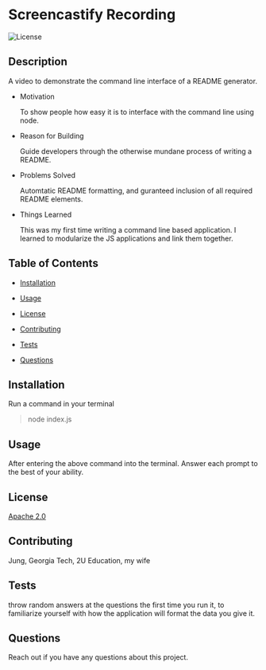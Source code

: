 # Screencastify Recording  

  

  ![License](https://img.shields.io/badge/License-Apache_2.0-blue.svg)
  ## Description  

  

  A video to demonstrate the command line interface of a README generator.  

  * Motivation  

    To show people how easy it is to interface with the command line using node.  

  * Reason for Building  

    Guide developers through the otherwise mundane process of writing a README.  

  * Problems Solved  

    Automtatic README formatting, and guranteed inclusion of all required README elements.  

  * Things Learned  

    This was my first time writing a command line based application. I learned to modularize the JS applications and link them together.  

  

  ## Table of Contents  

  

  * [Installation](#installation)  

  * [Usage](#usage)  

  * [License](#license)  

  * [Contributing](#contributing)  

  * [Tests](#tests)  

  * [Questions](#questions)  

  

  ## Installation  

  

  Run a command in your terminal  

  

  > node index.js  

  

  ## Usage  

  

  After entering the above command into the terminal. Answer each prompt to the best of your ability.  

  

  ## License  

  

  [Apache 2.0](https://opensource.org/licenses/Apache-2.0)  

  

  ## Contributing  

  

  Jung, Georgia Tech, 2U Education, my wife  

  

  ## Tests  

  

  throw random answers at the questions the first time you run it, to familiarize yourself with how the application will format the data you give it.  

  

  ## Questions  

  

  Reach out if you have any questions about this project.
